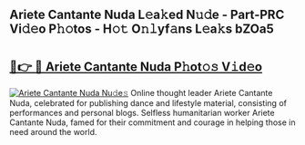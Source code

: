 ## Ariete Cantante Nuda L𝚎a𝚔ed N𝚞𝚍e - Part-PRC Vi𝚍𝚎o P𝚑𝚘tos - H𝚘𝚝 O𝚗𝚕yf𝚊ns L𝚎a𝚔s bZOa5

# <h2><a href="http://kfbpfb.oniu.top/?m=Ariete+Cantante+Nuda">🔗👉 🔴 Ariete Cantante Nuda P𝚑ot𝚘𝚜 V𝚒d𝚎o</a></h2>

[![Ariete Cantante Nuda Nu𝚍e𝚜](https://i.imgur.com/0qMVB7G.gif)](http://kfbpfb.oniu.top/?m=Ariete+Cantante+Nuda)
Online thought leader Ariete Cantante Nuda, celebrated for publishing dance and lifestyle material, consisting of performances and personal blogs. Selfless humanitarian worker Ariete Cantante Nuda, famed for their commitment and courage in helping those in need around the world.  
